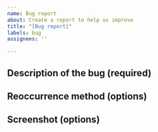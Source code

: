 ```yaml
---
name: Bug report
about: Create a report to help us improve
title: "[Bug report]"
labels: bug
assignees: ''

---
```


## Description of the bug (required)

## Reoccurrence method (options)

## Screenshot (options)
